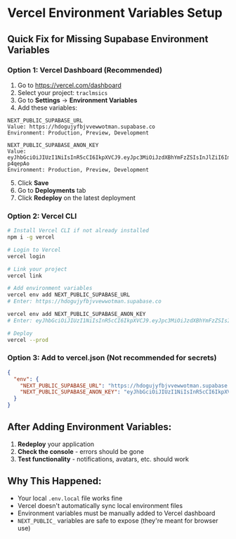 # Vercel Environment Variables Setup

## Quick Fix for Missing Supabase Environment Variables

### Option 1: Vercel Dashboard (Recommended)
1. Go to https://vercel.com/dashboard
2. Select your project: `traclmsics`
3. Go to **Settings** → **Environment Variables**
4. Add these variables:

```
NEXT_PUBLIC_SUPABASE_URL
Value: https://hdogujyfbjvvewwotman.supabase.co
Environment: Production, Preview, Development

NEXT_PUBLIC_SUPABASE_ANON_KEY  
Value: eyJhbGciOiJIUzI1NiIsInR5cCI6IkpXVCJ9.eyJpc3MiOiJzdXBhYmFzZSIsInJlZiI6Imhkb2d1anlmYmp2dmV3d290bWFuIiwicm9sZSI6ImFub24iLCJpYXQiOjE3NTczMDYyNTksImV4cCI6MjA3Mjg4MjI1OX0.dJBQAU0eHSr1hThSC1eZPpIJwzlqRm7LUfB-p4qepAo
Environment: Production, Preview, Development
```

5. Click **Save**
6. Go to **Deployments** tab
7. Click **Redeploy** on the latest deployment

### Option 2: Vercel CLI
```bash
# Install Vercel CLI if not already installed
npm i -g vercel

# Login to Vercel
vercel login

# Link your project
vercel link

# Add environment variables
vercel env add NEXT_PUBLIC_SUPABASE_URL
# Enter: https://hdogujyfbjvvewwotman.supabase.co

vercel env add NEXT_PUBLIC_SUPABASE_ANON_KEY  
# Enter: eyJhbGciOiJIUzI1NiIsInR5cCI6IkpXVCJ9.eyJpc3MiOiJzdXBhYmFzZSIsInJlZiI6Imhkb2d1anlmYmp2dmV3d290bWFuIiwicm9sZSI6ImFub24iLCJpYXQiOjE3NTczMDYyNTksImV4cCI6MjA3Mjg4MjI1OX0.dJBQAU0eHSr1hThSC1eZPpIJwzlqRm7LUfB-p4qepAo

# Deploy
vercel --prod
```

### Option 3: Add to vercel.json (Not recommended for secrets)
```json
{
  "env": {
    "NEXT_PUBLIC_SUPABASE_URL": "https://hdogujyfbjvvewwotman.supabase.co",
    "NEXT_PUBLIC_SUPABASE_ANON_KEY": "eyJhbGciOiJIUzI1NiIsInR5cCI6IkpXVCJ9.eyJpc3MiOiJzdXBhYmFzZSIsInJlZiI6Imhkb2d1anlmYmp2dmV3d290bWFuIiwicm9sZSI6ImFub24iLCJpYXQiOjE3NTczMDYyNTksImV4cCI6MjA3Mjg4MjI1OX0.dJBQAU0eHSr1hThSC1eZPpIJwzlqRm7LUfB-p4qepAo"
  }
}
```

## After Adding Environment Variables:
1. **Redeploy** your application
2. **Check the console** - errors should be gone
3. **Test functionality** - notifications, avatars, etc. should work

## Why This Happened:
- Your local `.env.local` file works fine
- Vercel doesn't automatically sync local environment files
- Environment variables must be manually added to Vercel dashboard
- `NEXT_PUBLIC_` variables are safe to expose (they're meant for browser use)
